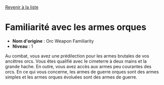 [Revenir à la liste](..)

# Familiarité avec les armes orques

 * **Nom d'origine** : Orc Weapon Familiarity
 * **Niveau** : 1


<p>Au combat, vous avez une prédilection pour les armes brutales de vos ancêtres orcs. Vous êtes qualifié avec le cimeterre à deux mains et la grande hache. En outre, vous avez accès aux armes peu courantes des orcs. En ce qui vous concerne, les armes de guerre orques sont des armes simples et les armes orques évoluées sont des armes de guerre.</p>
